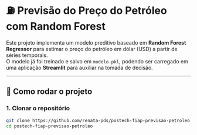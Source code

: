 # ⛽ Previsão do Preço do Petróleo com Random Forest

Este projeto implementa um modelo preditivo baseado em **Random Forest Regressor** para estimar o preço do petróleo em dólar (USD) a partir de séries temporais.  
O modelo já foi treinado e salvo em `modelo.pkl`, podendo ser carregado em uma aplicação **Streamlit** para auxiliar na tomada de decisão.

---

## 🚀 Como rodar o projeto

### 1. Clonar o repositório
```bash
git clone https://github.com/renata-pds/postech-fiap-previsao-petroleo.git
cd postech-fiap-previsao-petroleo
